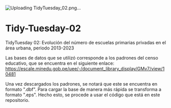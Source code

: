 
![Uploading TidyTuesday_02.png…]()

# Tidy-Tuesday-02
TidyTuesday 02: Evolución del número de escuelas primarias privadas en el área urbana, periodo 2013-2023


Las bases de datos que se utilizó corresponde a los padrones del censo educativo, que se encuentra en el siguiente enlace: https://escale.minedu.gob.pe/uee/-/document_library_display/GMv7/view/10481

Una vez descargados los padrones, se notará que este se encuentra en formato ".dbf". Para cargar la base de manera más rápida se transforma a formato ".eps". Hecho esto, se procede a usar el código que está en este repositorio.
